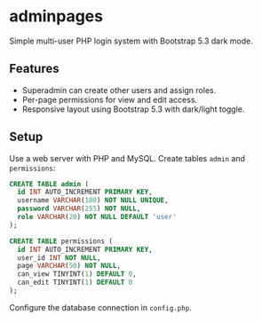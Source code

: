 # adminpages

Simple multi-user PHP login system with Bootstrap 5.3 dark mode.

## Features
- Superadmin can create other users and assign roles.
- Per-page permissions for view and edit access.
- Responsive layout using Bootstrap 5.3 with dark/light toggle.

## Setup
Use a web server with PHP and MySQL. Create tables `admin` and `permissions`:

```sql
CREATE TABLE admin (
  id INT AUTO_INCREMENT PRIMARY KEY,
  username VARCHAR(100) NOT NULL UNIQUE,
  password VARCHAR(255) NOT NULL,
  role VARCHAR(20) NOT NULL DEFAULT 'user'
);

CREATE TABLE permissions (
  id INT AUTO_INCREMENT PRIMARY KEY,
  user_id INT NOT NULL,
  page VARCHAR(50) NOT NULL,
  can_view TINYINT(1) DEFAULT 0,
  can_edit TINYINT(1) DEFAULT 0
);
```

Configure the database connection in `config.php`.
